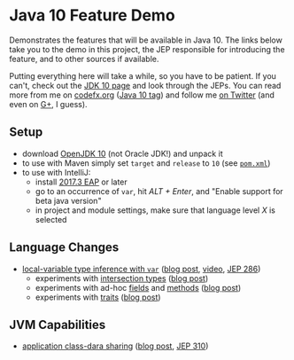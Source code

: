 # Java 10 Feature Demo

Demonstrates the features that will be available in Java 10.
The links below take you to the demo in this project, the JEP responsible for introducing the feature, and to other sources if available.

Putting everything here will take a while, so you have to be patient.
If you can't, check out the [JDK 10 page](http://openjdk.java.net/projects/jdk/10/) and look through the JEPs.
You can read more from me on [codefx.org](http://codefx.org) ([Java 10 tag](https://blog.codefx.org/tag/java-10/)) and follow me [on Twitter](https://twitter.com/nipafx) (and even on [G+](https://plus.google.com/+NicolaiParlog), I guess).

## Setup

* download [OpenJDK 10](http://jdk.java.net/10/) (not Oracle JDK!) and unpack it
* to use with Maven simply set `target` and `release` to `10` (see [`pom.xml`](pom.xml#L13-L14))
* to use with IntelliJ:
    * install [2017.3 EAP](https://www.jetbrains.com/idea/nextversion/) or later
    * go to an occurrence of `var`, hit _ALT + Enter_, and "Enable support for beta java version"
    * in project and module settings, make sure that language level _X_ is selected

## Language Changes

* [local-variable type inference with `var`](src/main/java/org/codefx/demo/java10/lang/var/VariableTypeInference.java) ([blog post](http://blog.codefx.org/java/java-10-var-type-inference/), [video](https://www.youtube.com/watch?v=Le1DbpRZdRQ), [JEP 286](http://openjdk.java.net/jeps/286))
	* experiments with [intersection types](src/main/java/org/codefx/demo/java10/lang/var/IntersectionTypes.java) ([blog post](http://blog.codefx.org/java/intersection-types-var))
	* experiments with ad-hoc [fields](src/main/java/org/codefx/demo/java10/lang/var/AdHocFields.java) and [methods](src/main/java/org/codefx/demo/java10/lang/var/AdHocMethods.java) ([blog post](http://blog.codefx.org/java/tricks-var-anonymous-classes/))
	* experiments with [traits](src/main/java/org/codefx/demo/java10/lang/var/Traits.java) ([blog post](http://blog.codefx.org/java/traits-var))

## JVM Capabilities

* [application class-dara sharing](app-cds.sh) ([blog post](http://blog.codefx.org/java/application-class-data-sharing/), [JEP 310](http://openjdk.java.net/jeps/310))
